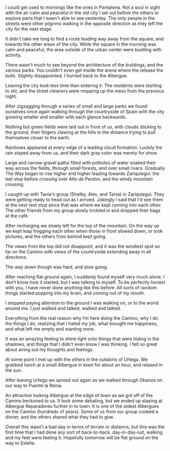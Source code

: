 I could get used to mornings like the ones in Pamplona. Not a soul in sight with the air calm and peaceful in the old city I set out before the others to explore parts that I wasn't able to see yesterday. The only people in the streets were other pilgrims walking in the opposite direction as they left the city for the next stage.

It didn't take me long to find a route leading way away from the square, and towards the other areas of the city. While the square in the morning was calm and peaceful, the area outside of the urban center were bustling with activity.

There wasn't much to see beyond the architecture of the buildings, and the various parks. You couldn't even get inside the arena where the release the bulls. Slightly disappointed, I hurried back to the Albergue.

Leaving the city took less time than entering it. The residents were starting to stir, and the street cleaners were mopping up the mess from the previous night.

After zigzagging through a series of small and large parks we found ourselves once again walking through the countryside of Spain with the city growing smaller and smaller with each glance backwards.

Nothing but green fields were laid out in front of us, with clouds sticking to the ground, their fingers clawing at the hills in the distance trying to pull themselves closer to the earth.

Rainbows appeared at every edge of a leading cloud formation. Luckily the rain stayed away from us, and their dark gray color was merely for show.

Large and narrow gravel paths filled with potholes of water snaked their way across the fields, through small forests, and over small rivers. Gradually The Way began to rise higher and higher leading towards Zariquiegui: the last stop before crossing over Alto de Perdon, and the windy mountain crossing.

I caught up with Tania's group (Shelby, Alex, and Tania) in Zariquiegui. They were getting ready to head out as I arrived. Jokingly I said that I'd see them at the next rest stop since that was where we kept running into each other. The other friends from my group slowly trickled in and dropped their bags at the cafe.

After recharging we slowly left for the top of the mountain. On the way up we kept leap frogging each other when those in front slowed down, or took pictures, and the others from behind kept going.

The views from the top did not disappoint, and it was the windiest spot so far on the Camino with views of the countryside extending away in all directions.

The way down though was hard, and slow going.

After reaching flat ground again, I suddenly found myself very much alone. I don’t know how it started, but I was talking to myself. To be perfectly honest with you, I have never done anything like this before. All sorts of random things started popping into my brain, and coming out of my mouth.

I stopped paying attention to the ground I was walking on, or to the world around me. I just walked and talked, walked and talked.

Everything from the real reason why I’m here doing the Camino, why I do the things I do, realizing that I hated my job, what brought me happiness, and what left me empty and wanting more.

It was an amazing feeling to shine light onto things that were hiding in the shadows, and things that I didn’t even know I was thinking. I felt so great about airing out my thoughts and feelings.

At some point I met up with the others in the outskirts of Urtega. We grabbed lunch at a small Albergue in town for about an hour, and relaxed in the sun.

After leaving Urtega we spread out again as we walked through Obanos on our way to Puente la Reina.

An attractive looking Albergue at the edge of town as we got off of the Camino beckoned to us. It took some debating, but we ended up staying at Albergue Reparadores further in to town. It is one of the oldest Albergues on the Camino (hundreds of years). Some of us from our group cooked a dinner, and the others shared what they had to give.

Overall this wasn’t a bad day in terms of terrain or distance, but this was the first time that I had done any sort of back-to-back, day-in-day-out, walking and my feet were feeling it. Hopefully tomorrow will be flat ground on the way to Estella.